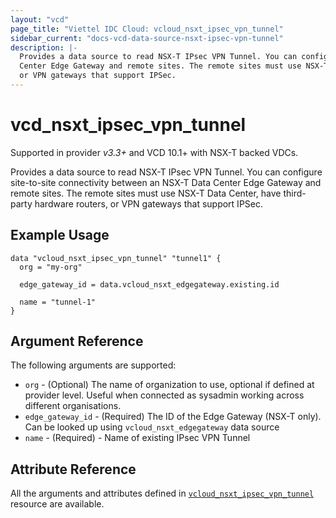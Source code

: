 ```yaml
---
layout: "vcd"
page_title: "Viettel IDC Cloud: vcloud_nsxt_ipsec_vpn_tunnel"
sidebar_current: "docs-vcd-data-source-nsxt-ipsec-vpn-tunnel"
description: |-
  Provides a data source to read NSX-T IPsec VPN Tunnel. You can configure site-to-site connectivity between an NSX-T Data
  Center Edge Gateway and remote sites. The remote sites must use NSX-T Data Center, have third-party hardware routers,
  or VPN gateways that support IPSec.
---
```


# vcd\_nsxt\_ipsec\_vpn\_tunnel

Supported in provider *v3.3+* and VCD 10.1+ with NSX-T backed VDCs.

Provides a data source to read NSX-T IPsec VPN Tunnel. You can configure site-to-site connectivity between an NSX-T Data
Center Edge Gateway and remote sites. The remote sites must use NSX-T Data Center, have third-party hardware routers,
or VPN gateways that support IPSec.

## Example Usage

```hcl
data "vcloud_nsxt_ipsec_vpn_tunnel" "tunnel1" {
  org = "my-org"

  edge_gateway_id = data.vcloud_nsxt_edgegateway.existing.id

  name = "tunnel-1"
}
```

## Argument Reference

The following arguments are supported:

* `org` - (Optional) The name of organization to use, optional if defined at provider level. Useful
  when connected as sysadmin working across different organisations.
* `edge_gateway_id` - (Required) The ID of the Edge Gateway (NSX-T only). Can be looked up using `vcloud_nsxt_edgegateway`
  data source
* `name` - (Required)  - Name of existing IPsec VPN Tunnel

## Attribute Reference

All the arguments and attributes defined in
[`vcloud_nsxt_ipsec_vpn_tunnel`](/providers/vmware/vcd/latest/docs/resources/nsxt_ipsec_vpn_tunnel) resource are available.
